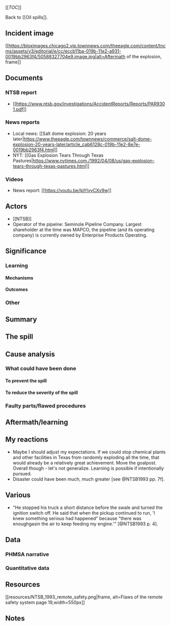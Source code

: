 [[_TOC_]]

Back to [[Oil spills]].

## Incident image
[[https://bloximages.chicago2.vip.townnews.com/theeagle.com/content/tncms/assets/v3/editorial/e/cc/eccb11ba-019b-11e2-a931-0019bb2963f4/50588327704e9.image.jpg|alt=Aftermath of the explosion, frame]]

## Documents

### NTSB report
* [[https://www.ntsb.gov/investigations/AccidentReports/Reports/PAR9301.pdf]]

### News reports
* Local news: [[Salt dome explosion: 20 years later|https://www.theeagle.com/townnews/commerce/salt-dome-explosion-20-years-later/article_cab6128c-019b-11e2-8e7e-0019bb2963f4.html]]
* NYT: [[Gas Explosion Tears Through Texas Pastures|https://www.nytimes.com./1992/04/08/us/gas-explosion-tears-through-texas-pastures.html]]

### Videos
* News report: [[https://youtu.be/IpYIvyCXv9w]]

## Actors
* [[NTSB]]
* Operator of the pipeine: Seminole Pipeline Company. Largest shareholder at the time was MAPCO, the pipeline (and its operating company) is currently owned by Enterprise Products Operating.

## Significance

### Learning

#### Mechanisms

#### Outcomes

### Other

## Summary

## The spill

## Cause analysis

### What could have been done

#### To prevent the spill

#### To reduce the severity of the spill

### Faulty parts/flawed procedures

## Aftermath/learning

## My reactions
* Maybe I should adjust my expectations. If we could stop chemical plants and other facilities in Texas from randomly exploding all the time, that would already be a relatively great achievement. Move the goalpost. Overall though - let's not generalize. Learning is possible if intentionally pursued.
* Disaster could have been much, much greater [see @NTSB1993 pp. 7f].

## Various
* "He stopped his truck a short distance before the swale and turned the ignition switch off. He said that when the pickup continued to run, 'I knew something serious had happened" because "there was enoughgasin the air to keep feeding my engine.'" [@NTSB1993 p. 4].

## Data

### PHMSA narrative

### Quantitative data

## Resources
[[resources/NTSB_1993_remote_safety.png|frame, alt=Flaws of the remote safety system page 19,width=550px]]

## Notes